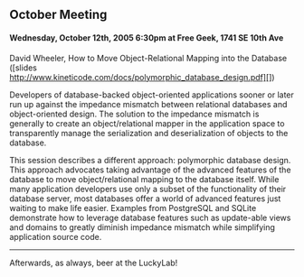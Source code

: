 ## October Meeting

#### Wednesday, October 12th, 2005 6:30pm at Free Geek, 1741 SE 10th Ave

David Wheeler, How to Move Object-Relational Mapping into the Database ([slides http://www.kineticode.com/docs/polymorphic_database_design.pdf][])

Developers of database-backed object-oriented applications sooner or later run up against the impedance mismatch between relational databases and object-oriented design. The solution to the impedance mismatch is generally to create an object/relational mapper in the application space to transparently manage the serialization and deserialization of objects to the database.

This session describes a different approach: polymorphic database design. This approach advocates taking advantage of the advanced features of the database to move object/relational mapping to the database itself. While many application developers use only a subset of the functionality of their database server, most databases offer a world of advanced features just waiting to make life easier. Examples from PostgreSQL and SQLite demonstrate how to leverage database features such as update-able views and domains to greatly diminish impedance mismatch while simplifying application source code.

---

Afterwards, as always, beer at the LuckyLab!

